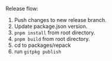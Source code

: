Release flow:

1) Push changes to new release branch.
2) Update package.json version.
3) `pnpm install` from root directory.
4) `pnpm build` from root directory.
5) cd to packages/repack
7) run `gitpkg publish`
